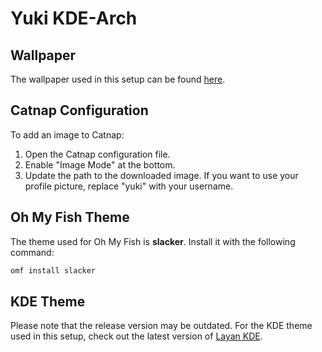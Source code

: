 # Yuki KDE-Arch

## Wallpaper

The wallpaper used in this setup can be found [here](https://github.com/yuki6942/wallpaper).

## Catnap Configuration

To add an image to Catnap:

1. Open the Catnap configuration file.
2. Enable "Image Mode" at the bottom.
3. Update the path to the downloaded image. If you want to use your profile picture, replace "yuki" with your username.

## Oh My Fish Theme

The theme used for Oh My Fish is **slacker**. Install it with the following command:
```bash
omf install slacker
```

## KDE Theme

Please note that the release version may be outdated. For the KDE theme used in this setup, check out the latest version of [Layan KDE](https://github.com/vinceliuice/Layan-kde).

